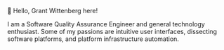 👋 Hello, Grant Wittenberg here!

I am a Software Quality Assurance Engineer and general technology enthusiast. Some of my passions are intuitive user interfaces, dissecting software platforms, and platform infrastructure automation.  

<!---
Chipply/Chipply is a ✨ special ✨ repository because its `README.md` (this file) appears on your GitHub profile.
You can click the Preview link to take a look at your changes.
--->
